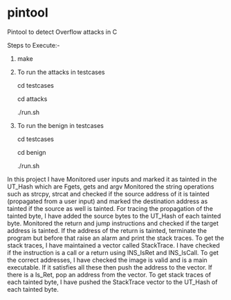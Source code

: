 # pintool
Pintool to detect Overflow attacks in C

Steps to Execute:-
 1. make
 2. To run the attacks in testcases
 
    cd testcases
    
    cd attacks
    
    ./run.sh
    
 3. To run the benign in testcases
   
    cd testcases
    
    cd benign
    
    ./run.sh
    
In this project I have Monitored user inputs and marked it as tainted in the UT_Hash which are Fgets, gets and argv
Monitored the  string operations such as strcpy, strcat and checked if the source address of it is tainted (propagated from a user input) and marked the destination address as tainted if the source as well is tainted. 
For tracing the propagation of the tainted byte, I have added the source bytes to the UT_Hash of each tainted byte.
Monitored the return and jump instructions and checked if the target address is tainted. 
If the address of the return is tainted, terminate the program but before that raise an alarm and print the stack traces.
To get the stack traces, I have maintained a vector called StackTrace. I have checked if the instruction is a call or a return using INS_IsRet and INS_IsCall. To get the correct addresses, I have checked the image is valid and is a main executable. If it satisfies all these then push the address to the vector. If there is a Is_Ret, pop an address from the vector.
To get stack traces of each tainted byte, I have pushed the StackTrace vector to the UT_Hash of each tainted byte.
